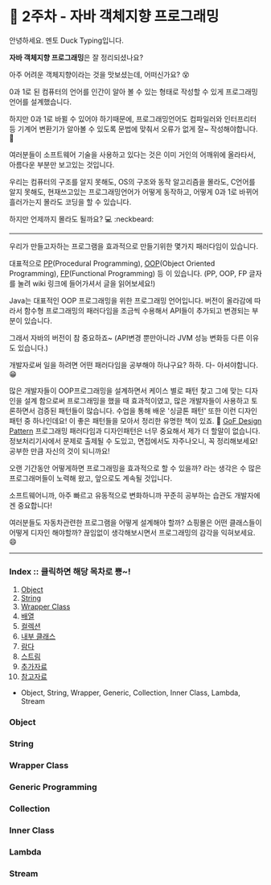 # :ledger: 2주차 - 자바 객체지향 프로그래밍
안녕하세요. 멘토 Duck Typing입니다.

**자바 객체지향 프로그래밍**은 잘 정리되셨나요?

아주 어려운 객체지향이라는 것을 맛보셨는데, 어떠신가요? :dizzy_face:

0과 1로 된 컴퓨터의 언어를 인간이 알아 볼 수 있는 형태로 작성할 수 있게 프로그래밍 언어를 설계했습니다. 

하지만 0과 1로 바뀔 수 있어야 하기때문에, 프로그래밍언어도 컴파일러와 인터프리터 등 기계어 변환기가 알아볼 수 있도록 문법에 맞춰서 오류가 없게 잘~ 작성해야합니다. :floppy_disk:

여러분들이 소프트웨어 기술을 사용하고 있다는 것은 이미 거인의 어깨위에 올라타서, 아름다운 부분만 보고있는 것입니다. 

우리는 컴퓨터의 구조를 알지 못해도, OS의 구조와 동작 알고리즘을 몰라도, C언어를 알지 못해도, 현재쓰고있는 프로그래밍언어가 어떻게 동작하고, 어떻게 0과 1로 바뀌어 흘러가는지 몰라도 코딩을 할 수 있습니다. 

하지만 언제까지 몰라도 될까요? :computer: :neckbeard:

---

우리가 만들고자하는 프로그램을 효과적으로 만들기위한 몇가지 패러다임이 있습니다. 

대표적으로 [PP](https://ko.wikipedia.org/wiki/%EC%A0%88%EC%B0%A8%EC%A0%81_%ED%94%84%EB%A1%9C%EA%B7%B8%EB%9E%98%EB%B0%8D)(Procedural Programming), [OOP](https://ko.wikipedia.org/wiki/%EA%B0%9D%EC%B2%B4_%EC%A7%80%ED%96%A5_%ED%94%84%EB%A1%9C%EA%B7%B8%EB%9E%98%EB%B0%8D)(Object Oriented Programming), [FP](https://ko.wikipedia.org/wiki/%ED%95%A8%EC%88%98%ED%98%95_%ED%94%84%EB%A1%9C%EA%B7%B8%EB%9E%98%EB%B0%8D)(Functional Programming) 등 이 있습니다. (PP, OOP, FP 글자를 눌려 wiki 링크에 들어가셔서 글을 읽어보세요!)


Java는 대표적인 OOP 프로그래밍을 위한 프로그래밍 언어입니다. 버전이 올라감에 따라서 함수형 프로그래밍의 패러다임을 조금씩 수용해서 API들이 추가되고 변경되는 부분이 있습니다. 

그래서 자바의 버전이 참 중요하죠~ (API변경 뿐만아니라 JVM 성능 변화등 다른 이유도 있습니다.) 

 개발자로써 일을 하려면 어떤 패러다임을 공부해야 하냐구요? 하하. 다- 아셔야합니다. :grin:

  많은 개발자들이 OOP프로그래밍을 설계하면서 케이스 별로 패턴 찾고 그에 맞는 디자인을 설계 함으로써 프로그래밍을 했을 때 효과적이였고, 많은 개발자들이 사용하고 토론하면서 검증된 패턴들이 많습니다. 수업을 통해 배운 '싱글톤 패턴' 또한 이런 디자인 패턴 중 하나인데요! 이 좋은 패턴들을 모아서 정리한 유명한 책이 있죠. :closed_book: [GoF Design Pattern](https://en.wikipedia.org/wiki/Design_Patterns) 프로그래밍 패러다임과 디자인패턴은 너무 중요해서 제가 더 할말이 없습니다. 정보처리기사에서 문제로 출제될 수 도있고, 면접에서도 자주나오니, 꼭 정리해보세요! 공부한 만큼 자신의 것이 되니까요!

 오랜 기간동안 어떻게하면 프로그래밍을 효과적으로 할 수 있을까? 라는 생각은 수 많은 프로그래머들이 노력해 왔고, 앞으로도 계속될 것입니다. 
 
 소프트웨어니까, 아주 빠르고 유동적으로 변화하니까 꾸준히 공부하는 습관도 개발자에겐 중요합니다! 
 
 
 여러분들도 자동차관련한 프로그램을 어떻게 설계해야 할까? 쇼핑몰은 어떤 클래스들이 어떻게 디자인 해야할까? 끊임없이 생각해보시면서 프로그래밍의 감각을 익혀보세요. :smile:

---

###  Index :: 클릭하면 해당 목차로 뿅~!
1. [Object](#Object)
2. [String](#String)
3. [Wrapper Class](#wrapper-class)
4. [배열](#접근제어자)
5. [컬렉션](#collection)
6. [내부 클래스](#inner-class)
7. [람다](#lambda)
8. [스트림](#stream)
9. [추가자료](#추가-자료)
10. [참고자료](#참고-자료)

- Object, String, Wrapper, Generic, Collection, Inner Class, Lambda, Stream

### Object
### String
### Wrapper Class
### Generic Programming
### Collection
### Inner Class
### Lambda
### Stream